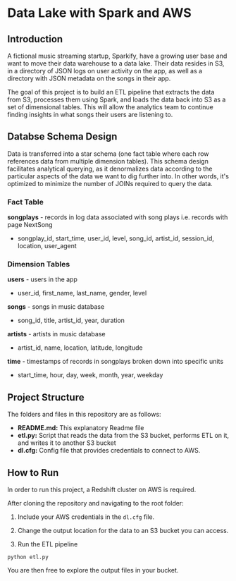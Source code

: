 # Data Lake with Spark and AWS

## Introduction

A fictional music streaming startup, Sparkify, have a growing user base and want to move their data warehouse to a data lake. Their data resides in S3, in a directory of JSON logs on user activity on the app, as well as a directory with JSON metadata on the songs in their app.

The goal of this project is to build an ETL pipeline that extracts the data from S3, processes them using Spark, and loads the data back into S3 as a set of dimensional tables. This will allow the analytics team to continue finding insights in what songs their users are listening to.

## Databse Schema Design

Data is transferred into a star schema (one fact table where each row references data from multiple dimension tables). This schema design facilitates analytical querying, as it denormalizes data according to the particular aspects of the data we want to dig further into. In other words, it's optimized to minimize the number of JOINs required to query the data. 

### Fact Table

**songplays** - records in log data associated with song plays i.e. records with page NextSong
- songplay_id, start_time, user_id, level, song_id, artist_id, session_id, location, user_agent

### Dimension Tables

**users** - users in the app
- user_id, first_name, last_name, gender, level

**songs** - songs in music database
- song_id, title, artist_id, year, duration

**artists** - artists in music database
- artist_id, name, location, latitude, longitude

**time** - timestamps of records in songplays broken down into specific units
- start_time, hour, day, week, month, year, weekday

## Project Structure

The folders and files in this repository are as follows:

- **README.md:** This explanatory Readme file
- **etl.py:** Script that reads the data from the S3 bucket, performs ETL on it, and writes it to another S3 bucket
- **dl.cfg:** Config file that provides credentials to connect to AWS. 

## How to Run

In order to run this project, a Redshift cluster on AWS is required. 

After cloning the repository and navigating to the root folder:

1. Include your AWS credentials in the `dl.cfg` file.

2. Change the output location for the data to an S3 bucket you can access.

3. Run the ETL pipeline
```
python etl.py
```
You are then free to explore the output files in your bucket.
